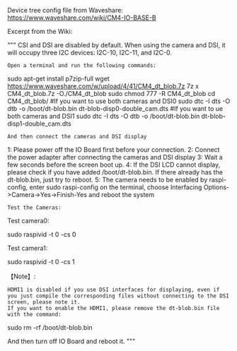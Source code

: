 Device tree config file from Waveshare:
https://www.waveshare.com/wiki/CM4-IO-BASE-B

Excerpt from the Wiki:

"""
CSI and DSI are disabled by default. When using the camera and DSI, it will occupy three I2C devices: I2C-10, I2C-11, and I2C-0.

    Open a terminal and run the following commands:

 sudo apt-get install p7zip-full
 wget https://www.waveshare.com/w/upload/4/41/CM4_dt_blob.7z
 7z x CM4_dt_blob.7z -O./CM4_dt_blob
 sudo chmod 777 -R CM4_dt_blob
 cd CM4_dt_blob/
 #If you want to use both cameras and DSI0
 sudo  dtc -I dts -O dtb -o /boot/dt-blob.bin dt-blob-disp0-double_cam.dts
 #If you want to ue both cameras and DSI1
 sudo  dtc -I dts -O dtb -o /boot/dt-blob.bin dt-blob-disp1-double_cam.dts

    And then connect the cameras and DSI display

1: Please power off the IO Board first before your connection.
2: Connect the power adapter after connecting the cameras and DSI display
3: Wait a few seconds before the screen boot up.
4: If the DSI LCD cannot display, please check if you have added /boot/dt-blob.bin. If there already has the dt-blob.bin, just try to reboot.
5: The camera needs to be enabled by raspi-config, enter sudo raspi-config on the terminal, choose Interfacing Options->Camera->Yes->Finish-Yes and reboot the system

    Test the Cameras:

Test camera0:

sudo raspivid -t 0 -cs 0

Test camera1:

sudo raspivid -t 0 -cs 1

【Note】:

    HDMI1 is disabled if you use DSI interfaces for displaying, even if you just compile the corresponding files without connecting to the DSI screen, please note it.
    If you want to enable the HDMI1, please remove the dt-blob.bin file with the command:

sudo rm -rf /boot/dt-blob.bin

And then turn off IO Board and reboot it. 
"""
